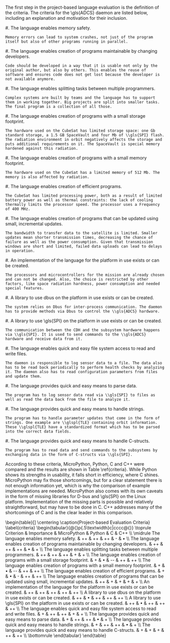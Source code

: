 The first step in the project-based language evaluation is the definition of the criteria. The criteria for the \\gls{ADCS} daemon are listed below, including an explanation and motivation for their inclusion.

#. The language enables memory safety.

    Memory errors can lead to system crashes, not just of the program itself but also of other programs running in parallel.

#. The language enables creation of programs maintainable by changing developers.

    Code should be developed in a way that it is usable not only by the original author, but also by others. This enables the reuse of software and ensures code does not get lost because the developer is not available anymore.

#. The language enables splitting tasks between multiple programmers.

    Complex systems are built by teams and the language has to support them in working together. Big projects are split into smaller tasks. The final program is a collection of all those.

#. The language enables creation of programs with a small storage footprint.

    The hardware used on the CubeSat has limited storage space: one Gb standard storage, a 1.5 GB SpaceVault and four Mb of \\gls{SPI} flash. The radiation environment in orbit negatively affects the storage and puts additional requirements on it. The SpaceVault is special memory hardened against this radiation.

#. The language enables creation of programs with a small memory footprint.

    The hardware used on the CubeSat has a limited memory of 512 Mb. The memory is also affected by radiation.

#. The language enables creation of efficient programs.

    The CubeSat has limited processing power, both as a result of limited battery power as well as thermal constraints: the lack of cooling thermally limits the processor speed. The processor uses a Frequency of 400 MHz.

#. The language enables creation of programs that can be updated using small, incremental updates.

    The bandwidth to transfer data to the satellite is limited. Smaller updates mean shorter transmission times, decreasing the chance of failure as well as the power consumption. Given that transmission windows are short and limited, failed data uploads can lead to delays in operation.

#. An implementation of the language for the platform in use exists or can be created.

    The processors and microcontrollers for the mission are already chosen and can not be changed. Also, the choice is restricted by other factors, like space radiation hardness, power consumption and needed special features.

#. A library to use dbus on the platform in use exists or can be created.

    The system relies on Dbus for inter-process communication. The daemon has to provide methods via Dbus to control the \\gls{ADCS} hardware.

#. A library to use \\gls{SPI} on the platform in use exists or can be created.

    The communication between the CDH and the subsystem hardware happens via \\gls{SPI}. It is used to send commands to the \\gls{ADCS} hardware and receive data from it.

#. The language enables quick and easy file system access to read and write files.

    The daemon is responsible to log sensor data to a file. The data also has to be read back periodically to perform health checks by analyzing it. The daemon also has to read configuration parameters from files and update them.

#. The language provides quick and easy means to parse data.

    The program has to log sensor data read via \\gls{SPI} to files as well as read the data back from the file to analyze it.

#. The language provides quick and easy means to handle strings.

    The program has to handle parameter updates that come in the form of strings. One example are \\glspl{TLE} containing orbit information. These \\glspl{TLE} have a standardized format which has to be parsed into the correct data fields.

#. The language provides quick and easy means to handle C-structs.

    The program has to read data and send commands to the subsystems by exchanging data in the form of C-structs via \\gls{SPI}.

According to these criteria, MicroPython, Python, C and C++ were compared and the results are shown in Table \\ref{criteria}. While Python shows its strengths in usability, it falls short in efficiency, where C shines. MicroPython may fix those shortcomings, but for a clear statement there is not enough information yet, which is why the comparison of example implementations are needed. MicroPython also comes with its own caveats in the form of missing libraries for D-bus and \\gls{SPI} on the Linux platform. Implementation of the missing parts is possible and relatively straightforward, but may have to be done in C. C++ addresses many of the shortcomings of C and is the clear leader in this comparison.

\\begin{table}[]
\\centering
\\caption{Project-based Evaluation Criteria}
\\label{criteria}
\\begin{tabular}{@{}p{.5\\textwidth}c|cccc@{}}
\\toprule
Criterion                                                                           & Importance & MicroPython & Python & C  & C++ \\\\ \\midrule
The language enables memory safety.                                                 & ++         & ++          & ++     & -  & •   \\\\
The language enables creation of programs maintainable by changing developers.      & ++         & ++          & ++     & •  & +   \\\\
The language enables splitting tasks between multiple programmers.                  & ++         & ++          & ++     & +  & +   \\\\
The language enables creation of programs with a small storage footprint.           & +          & •           & --     & ++ & ++  \\\\
The language enables creation of programs with a small memory footprint.            & +          & •           & --     & ++ & ++  \\\\
The language enables creation of efficient programs.                                & +          & •           & -      & ++ & ++  \\\\
The language enables creation of programs that can be updated using small, incremental updates.    & ++         & +           & +      & +  & +   \\\\
An implementation of the language for the platform in use exists or can be created. & ++         & ++          & ++     & ++ & ++  \\\\
A library to use dbus on the platform in use exists or can be created.              & ++         & •           & ++     & ++ & ++  \\\\
A library to use \\gls{SPI} on the platform in use exists or can be created.               & ++         & •           & ++     & ++ & ++  \\\\
The language enables quick and easy file system access to read and write files.     & +          & ++          & ++     & +  & +   \\\\
The language provides quick and easy means to parse data.                           & +          & ++          & ++     & •  & +   \\\\
The language provides quick and easy means to handle strings.                       & +          & ++          & ++     & •  & +   \\\\
The language provides quick and easy means to handle C-structs.                     & +          & +           & +      & ++ & ++  \\\\ \\bottomrule
\\end{tabular}
\\end{table}

<!--Table: Project-based Evaluation Criteria \\\\label{criteria}-->

<!---------------------------------------------------------------------------------------------------------------------------------------->
<!--Criterion                                                                             Importance   MicroPython   Python    C    C++-->
<!-------------------------------------------------------------------------------------- ------------ ------------- -------- ----- ------->
<!--The language enables memory safety.                                                       ++           ++          ++      –     •  -->

<!--The language enables creation of programs maintainable by changing developers.            ++           ++          ++      •     +  -->

<!--The language enables splitting tasks between multiple programmers.                        ++           ++          ++      +    ++  -->

<!--The language enables creation of programs with a small storage footprint.                 +             +           –     ++    ++  -->

<!--The language enables creation of programs with a small memory footprint.                  +             +           –     ++    ++  -->

<!--The language enables creation of efficient programs.                                      +             +           -     ++    ++  -->

<!--The language enables creation of programs that can be updated using small diffs.          ++            +          +       +     +  -->

<!--An implementation of the language for the platform in use exists or can be created.       ++           ++          ++     ++    ++  -->

<!--A library to use dbus on the platform in use exists or can be created.                    ++            •          ++     ++    ++  -->

<!--A library to use SPI on the platform in use exists or can be created.                     ++            •          ++     ++    ++  -->

<!--The language enables quick and easy file system access to read and write files.           +            ++          ++      +     +  -->

<!--The language provides quick and easy means to parse data.                                 +            ++          ++      •     +  -->

<!--The language provides quick and easy means to handle strings.                             +            ++          ++      •     +  -->

<!--The language provides quick and easy means to handle C-structs.                           +            +           +      ++    ++  -->
<!---------------------------------------------------------------------------------------------------------------------------------------->

